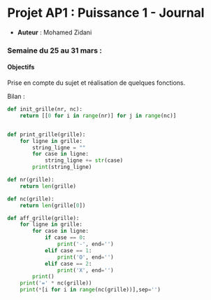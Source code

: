 # Projet AP1  : Puissance 1 - Journal

* **Auteur** : Mohamed Zidani

### Semaine du 25 au 31 mars : 
#### Objectifs
Prise en compte du sujet et réalisation de quelques fonctions.

Bilan : 
```python
def init_grille(nr, nc):
    return [[0 for i in range(nr)] for j in range(nc)]


def print_grille(grille):
    for ligne in grille:
        string_ligne = ""
        for case in ligne:
            string_ligne += str(case)
        print(string_ligne)

def nr(grille):
    return len(grille)

def nc(grille):
    return len(grille[0])

def aff_grille(grille):
    for ligne in grille:
        for case in ligne:
            if case == 0:
                print('-', end='')
            elif case == 1:
                print('O', end='')
            elif case == 2:
                print('X', end='')
        print()
    print('=' * nc(grille))
    print(*[i for i in range(nc(grille))],sep='')
```
